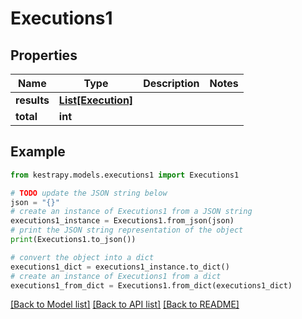 # Executions1


## Properties

Name | Type | Description | Notes
------------ | ------------- | ------------- | -------------
**results** | [**List[Execution]**](Execution.md) |  | 
**total** | **int** |  | 

## Example

```python
from kestrapy.models.executions1 import Executions1

# TODO update the JSON string below
json = "{}"
# create an instance of Executions1 from a JSON string
executions1_instance = Executions1.from_json(json)
# print the JSON string representation of the object
print(Executions1.to_json())

# convert the object into a dict
executions1_dict = executions1_instance.to_dict()
# create an instance of Executions1 from a dict
executions1_from_dict = Executions1.from_dict(executions1_dict)
```
[[Back to Model list]](../README.md#documentation-for-models) [[Back to API list]](../README.md#documentation-for-api-endpoints) [[Back to README]](../README.md)


